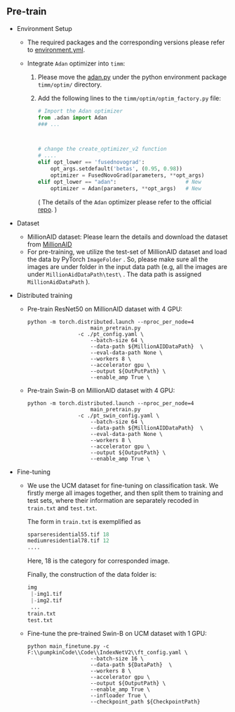 ## Pre-train

+ Environment Setup

    + The required packages and the corresponding versions please refer to [environment.yml](./environment.yml).

    + Integrate `Adan` optimizer into `timm`:

        1. Please move the [adan.py](./adan.py) under the python environment package `timm/optim/` directory.

        2. Add the following lines to the `timm/optim/optim_factory.py` file:

            ~~~python
            # Import the Adan optimizer
            from .adan import Adan
            ### ...
            
            
            
            # change the create_optimizer_v2 function
            # ....
            elif opt_lower == 'fusednovograd':  
                opt_args.setdefault('betas', (0.95, 0.98))
                optimizer = FusedNovoGrad(parameters, **opt_args)
            elif opt_lower == "adan":                      # New
                optimizer = Adan(parameters, **opt_args)   # New
            ~~~

            ( The details of the `Adan` optimizer please refer to the official [repo](https://github.com/sail-sg/Adan). )

+ Dataset

    + MillionAID dataset: Please learn the details and download the dataset from [MillionAID](https://captain-whu.github.io/DiRS/)
    + For pre-training, we utilize the test-set of MillionAID dataset and load the data by PyTorch `ImageFolder` . So, please make sure all the images are under folder in the input data path (e.g, all the images are under `MillionAidDataPath\test\` . The data path  is assigned `MillionAidDataPath` ).  

+ Distributed training

    + Pre-train ResNet50 on MillionAID dataset with 4 GPU:

        ~~~shell
        python -m torch.distributed.launch --nproc_per_node=4 
        					main_pretrain.py 
          				-c ./pt_config.yaml \
        					--batch-size 64 \
        					--data-path ${MillionAIDDataPath}  \
        					--eval-data-path None \
        					--workers 8 \
        					--accelerator gpu \
        					--output ${OutPutPath} \
        					--enable_amp True \
        ~~~

    + Pre-train Swin-B on MillionAID dataset with 4 GPU:

        ~~~shell
        python -m torch.distributed.launch --nproc_per_node=4 
        					main_pretrain.py 
          				-c ./pt_swin_config.yaml \
        					--batch-size 64 \
        					--data-path ${MillionAIDDataPath}  \
        					--eval-data-path None \
        					--workers 8 \
        					--accelerator gpu \
        					--output ${OutputPath} \
        					--enable_amp True \
        ~~~

+ Fine-tuning

    + We use the UCM dataset for fine-tuning on classification task. We firstly merge all images together, and then split them to training and test sets, where their information are separately recoded in `train.txt` and `test.txt`. 

        The form in `train.txt` is exemplified as

        ~~~python
        sparseresidential55.tif 18
        mediumresidential78.tif 12
        ....
        ~~~

        Here, 18 is the category for corresponded image.

        Finally, the construction of the data folder is:

        ~~~python
        img
         |-img1.tif
         |-img2.tif
         ...
        train.txt
        test.txt
        ~~~

    + Fine-tune the pre-trained Swin-B on UCM dataset with 1 GPU:

        ~~~shell
        python main_finetune.py -c F:\\pumpkinCode\\Code\\IndexNetV2\\ft_config.yaml \
         					--batch-size 16 \
         					--data-path ${DataPath}  \
         					--workers 8 \
         					--accelerator gpu \
         					--output ${OutputPath} \
         					--enable_amp True \
         					--infloader True \
         					--checkpoint_path ${CheckpointPath}
        ~~~

        